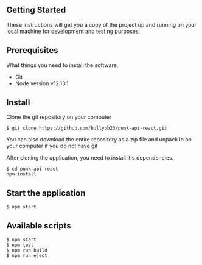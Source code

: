 ## Getting Started
These instructions will get you a copy of the project up and running on your local machine for development and testing purposes.

## Prerequisites
What things you need to install the software.

- Git
- Node version v12.13.1

## Install
Clone the git repository on your computer
```
$ git clone https://github.com/bullypb23/punk-api-react.git
```
You can also download the entire repository as a zip file and unpack in on your computer if you do not have git

After cloning the application, you need to install it's dependencies.
```
$ cd punk-api-react
npm install
```

## Start the application
```
$ npm start
```
## Available scripts
```
$ npm start
$ npm test
$ npm run build
$ npm run eject
```
